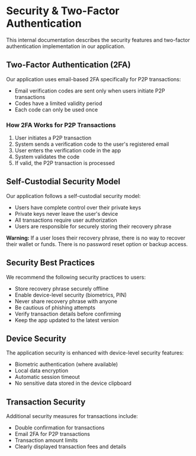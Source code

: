 # Security & Two-Factor Authentication

This internal documentation describes the security features and two-factor authentication implementation in our application.

## Two-Factor Authentication (2FA)

Our application uses email-based 2FA specifically for P2P transactions:

- Email verification codes are sent only when users initiate P2P transactions
- Codes have a limited validity period
- Each code can only be used once

### How 2FA Works for P2P Transactions

1. User initiates a P2P transaction
2. System sends a verification code to the user's registered email
3. User enters the verification code in the app
4. System validates the code
5. If valid, the P2P transaction is processed

## Self-Custodial Security Model

Our application follows a self-custodial security model:

- Users have complete control over their private keys
- Private keys never leave the user's device
- All transactions require user authorization
- Users are responsible for securely storing their recovery phrase

<div class="callout warning">
  <p><strong>Warning:</strong> If a user loses their recovery phrase, there is no way to recover their wallet or funds. There is no password reset option or backup access.</p>
</div>

## Security Best Practices

We recommend the following security practices to users:

- Store recovery phrase securely offline
- Enable device-level security (biometrics, PIN)
- Never share recovery phrase with anyone
- Be cautious of phishing attempts
- Verify transaction details before confirming
- Keep the app updated to the latest version

## Device Security

The application security is enhanced with device-level security features:

- Biometric authentication (where available)
- Local data encryption
- Automatic session timeout
- No sensitive data stored in the device clipboard

## Transaction Security

Additional security measures for transactions include:

- Double confirmation for transactions
- Email 2FA for P2P transactions
- Transaction amount limits
- Clearly displayed transaction fees and details 